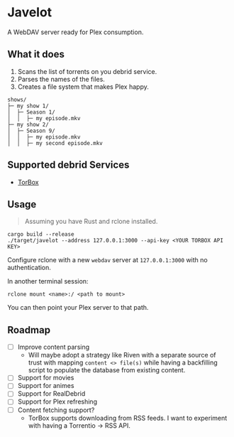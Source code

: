 # Javelot

A WebDAV server ready for Plex consumption.

## What it does

1. Scans the list of torrents on you debrid service.
2. Parses the names of the files.
3. Creates a file system that makes Plex happy.

```text
shows/
├─ my show 1/
│  ├─ Season 1/
│  │  ├─ my episode.mkv
├─ my show 2/
│  ├─ Season 9/
│  │  ├─ my episode.mkv
│  │  ├─ my second episode.mkv
```

## Supported debrid Services

- [TorBox](https://torbox.app/dashboard)

## Usage

> Assuming you have Rust and rclone installed.

```shell
cargo build --release
./target/javelot --address 127.0.0.1:3000 --api-key <YOUR TORBOX API KEY>
```

Configure rclone with a new `webdav` server at `127.0.0.1:3000` with no authentication.

In another terminal session:

```shell
rclone mount <name>:/ <path to mount>
```

You can then point your Plex server to that path.

## Roadmap

- [ ] Improve content parsing
    - Will maybe adopt a strategy like Riven with a separate source of trust with mapping `content <> file(s)`
      while having a backfilling script to populate the database from existing content.
- [ ] Support for movies
- [ ] Support for animes
- [ ] Support for RealDebrid
- [ ] Support for Plex refreshing
- [ ] Content fetching support?
    - TorBox supports downloading from RSS feeds. I want to experiment with having a Torrentio -> RSS API.